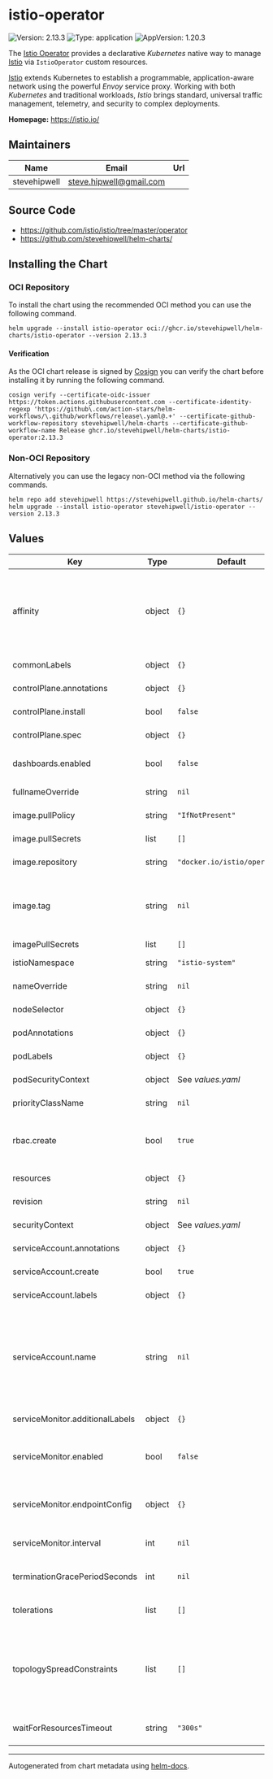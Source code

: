 # istio-operator

![Version: 2.13.3](https://img.shields.io/badge/Version-2.13.3-informational?style=flat-square) ![Type: application](https://img.shields.io/badge/Type-application-informational?style=flat-square) ![AppVersion: 1.20.3](https://img.shields.io/badge/AppVersion-1.20.3-informational?style=flat-square)

The [Istio Operator](https://istio.io/latest/docs/setup/install/operator/) provides a declarative _Kubernetes_ native way to manage [Istio](https://istio.io/) via `IstioOperator` custom resources.

[Istio](https://istio.io/) extends Kubernetes to establish a programmable, application-aware network using the powerful _Envoy_ service proxy. Working with both _Kubernetes_ and traditional workloads, _Istio_ brings standard, universal traffic management, telemetry, and security to complex deployments.

**Homepage:** <https://istio.io/>

## Maintainers

| Name | Email | Url |
| ---- | ------ | --- |
| stevehipwell | <steve.hipwell@gmail.com> |  |

## Source Code

* <https://github.com/istio/istio/tree/master/operator>
* <https://github.com/stevehipwell/helm-charts/>

## Installing the Chart

### OCI Repository

To install the chart using the recommended OCI method you can use the following command.

```shell
helm upgrade --install istio-operator oci://ghcr.io/stevehipwell/helm-charts/istio-operator --version 2.13.3
```

#### Verification

As the OCI chart release is signed by [Cosign](https://github.com/sigstore/cosign) you can verify the chart before installing it by running the following command.

```shell
cosign verify --certificate-oidc-issuer https://token.actions.githubusercontent.com --certificate-identity-regexp 'https://github\.com/action-stars/helm-workflows/\.github/workflows/release\.yaml@.+' --certificate-github-workflow-repository stevehipwell/helm-charts --certificate-github-workflow-name Release ghcr.io/stevehipwell/helm-charts/istio-operator:2.13.3
```

### Non-OCI Repository

Alternatively you can use the legacy non-OCI method via the following commands.

```shell
helm repo add stevehipwell https://stevehipwell.github.io/helm-charts/
helm upgrade --install istio-operator stevehipwell/istio-operator --version 2.13.3
```

## Values

| Key | Type | Default | Description |
|-----|------|---------|-------------|
| affinity | object | `{}` | Affinity settings for pod scheduling. If an explicit label selector is not provided for pod affinity or pod anti-affinity one will be created from the pod selector labels. |
| commonLabels | object | `{}` | Labels to add to all chart resources. |
| controlPlane.annotations | object | `{}` | Annotations to add to the `IstioOperator` CR. |
| controlPlane.install | bool | `false` | If `true`, install the _Istio_ control plane. |
| controlPlane.spec | object | `{}` | Spec for the `IstioOperator` CR. |
| dashboards.enabled | bool | `false` | If `true`, install the _Grafana_ dashboards provided by the chart. |
| fullnameOverride | string | `nil` | Override the full name of the chart. |
| image.pullPolicy | string | `"IfNotPresent"` | Image pull policy for the default container. |
| image.pullSecrets | list | `[]` | Image pull secrets (DEPRECATED). |
| image.repository | string | `"docker.io/istio/operator"` | Image repository for the default container. |
| image.tag | string | `nil` | Image tag for the default container, this will default to `.Chart.AppVersion` if not set and will be omitted if set to `-`. |
| imagePullSecrets | list | `[]` | Image pull secrets. |
| istioNamespace | string | `"istio-system"` | Namespace to install _Istio_ into. |
| nameOverride | string | `nil` | Override the name of the chart. |
| nodeSelector | object | `{}` | Node labels to match for pod scheduling. |
| podAnnotations | object | `{}` | Annotations to add to the pod. |
| podLabels | object | `{}` | Labels to add to the pod. |
| podSecurityContext | object | See _values.yaml_ | Security context for the pod. |
| priorityClassName | string | `nil` | Priority class name for the pod. |
| rbac.create | bool | `true` | If `true`, create a `ClusterRole` & `ClusterRoleBinding` with access to the Kubernetes API. |
| resources | object | `{}` | Resources for the default container. |
| revision | string | `nil` | The control plane revision, if required. |
| securityContext | object | See _values.yaml_ | Security context for the default container. |
| serviceAccount.annotations | object | `{}` | Annotations to add to the service account. |
| serviceAccount.create | bool | `true` | If `true`, create a new `ServiceAccount`. |
| serviceAccount.labels | object | `{}` | Labels to add to the service account. |
| serviceAccount.name | string | `nil` | If this is set and `serviceAccount.create` is `true` this will be used for the created `ServiceAccount` name, if set and `serviceAccount.create` is `false` then this will define an existing `ServiceAccount` to use. |
| serviceMonitor.additionalLabels | object | `{}` | Additional labels for the `ServiceMonitor`. |
| serviceMonitor.enabled | bool | `false` | If `true`, create a `ServiceMonitor` resource to support the _Prometheus Operator_. |
| serviceMonitor.endpointConfig | object | `{}` | Additional endpoint configuration for the default `ServiceMonitor` endpoint. |
| serviceMonitor.interval | int | `nil` | _Prometheus_ scrape interval (DEPRECATED). |
| terminationGracePeriodSeconds | int | `nil` | Termination grace period for the pod in seconds. |
| tolerations | list | `[]` | Node taints which will be tolerated for pod scheduling. |
| topologySpreadConstraints | list | `[]` | Topology spread constraints for pod scheduling. If an explicit label selector is not provided one will be created from the pod selector labels. |
| waitForResourcesTimeout | string | `"300s"` | Period to wait for resources before timing out. |

----------------------------------------------

Autogenerated from chart metadata using [helm-docs](https://github.com/norwoodj/helm-docs/).

